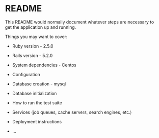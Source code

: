 # README

This README would normally document whatever steps are necessary to get the
application up and running.

Things you may want to cover:

* Ruby version - 2.5.0

* Rails version - 5.2.0

* System dependencies - Centos

* Configuration

* Database creation - mysql

* Database initialization

* How to run the test suite

* Services (job queues, cache servers, search engines, etc.)

* Deployment instructions

* ...
